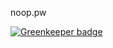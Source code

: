 noop.pw


[![Greenkeeper badge](https://badges.greenkeeper.io/prashnts/prashnts.github.io.svg)](https://greenkeeper.io/)